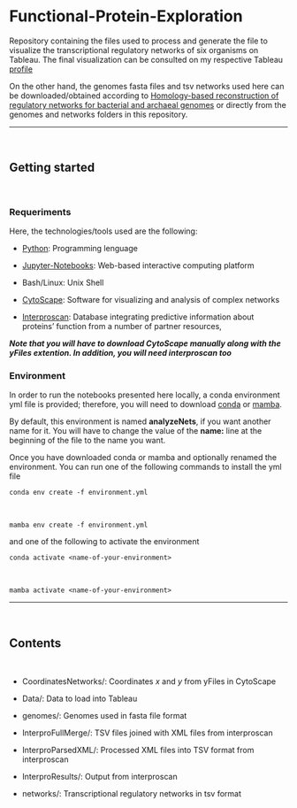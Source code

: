 # Functional-Protein-Exploration

Repository containing the files used to process and generate the file to visualize the transcriptional regulatory networks of six organisms on Tableau. The final visualization can be consulted on my respective Tableau [profile](https://public.tableau.com/app/profile/luisr3415)

On the other hand, the genomes fasta files and tsv networks used here can be downloaded/obtained according to [Homology-based reconstruction of regulatory networks for bacterial and archaeal genomes](https://www.frontiersin.org/articles/10.3389/fmicb.2022.923105/full) or directly from the genomes and networks folders in this repository.

---

<br/>

## Getting started

<br/>

### Requeriments

Here, the technologies/tools used are the following:

* [Python](https://www.python.org/): Programming lenguage

* [Jupyter-Notebooks](https://jupyter.org/): Web-based interactive computing platform

* Bash/Linux: Unix Shell

* [CytoScape](https://cytoscape.org/): Software for visualizing and analysis of complex networks

* [Interproscan](https://interproscan-docs.readthedocs.io/en/latest/): Database integrating predictive information about proteins’ function from a number of partner resources,

**_Note that you will have to download CytoScape manually along with the *yFiles* extention. In addition, you will need interproscan too_**

### Environment

In order to run the notebooks presented here locally, a conda environment yml file is provided; therefore, you will need to download [conda](https://www.anaconda.com/) or [mamba](https://mamba.readthedocs.io/en/latest/index.html).

By default, this environment is named **analyzeNets**, if you want another name for it. You will have to change the value of the **name:** line at the beginning of the file to the name you want.

Once you have downloaded conda or mamba and optionally renamed the environment. You can run one of the following commands to install the yml file

    conda env create -f environment.yml

<br/>

    mamba env create -f environment.yml

and one of the following to activate the environment

    conda activate <name-of-your-environment>

<br/>

    mamba activate <name-of-your-environment>

---

<br/>

## Contents

<br/>

* CoordinatesNetworks/: Coordinates *x* and *y* from yFiles in CytoScape

* Data/: Data to load into Tableau

* genomes/: Genomes used in fasta file format

* InterproFullMerge/: TSV files joined with XML files from interproscan

* InterproParsedXML/: Processed XML files into TSV format from interproscan

* InterproResults/: Output from interproscan

* networks/: Transcriptional regulatory networks in tsv format

